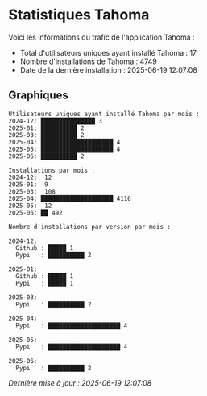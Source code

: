 # Statistiques Tahoma

Voici les informations du trafic de l'application Tahoma :
- Total d'utilisateurs uniques ayant installé Tahoma : 17
- Nombre d'installations de Tahoma : 4749
- Date de la dernière installation : 2025-06-19 12:07:08

## Graphiques
```
Utilisateurs uniques ayant installé Tahoma par mois :
2024-12: ███████████████ 3
2025-01: ██████████ 2
2025-03: ██████████ 2
2025-04: ████████████████████ 4
2025-05: ████████████████████ 4
2025-06: ██████████ 2
```

```
Installations par mois :
2024-12:  12
2025-01:  9
2025-03:  108
2025-04: ████████████████████ 4116
2025-05:  12
2025-06: ██ 492
```

```
Nombre d'installations par version par mois :

2024-12:
  Github : █████ 1
  Pypi   : ██████████ 2

2025-01:
  Github : █████ 1
  Pypi   : █████ 1

2025-03:
  Pypi   : ██████████ 2

2025-04:
  Pypi   : ████████████████████ 4

2025-05:
  Pypi   : ████████████████████ 4

2025-06:
  Pypi   : ██████████ 2
```


*Dernière mise à jour : 2025-06-19 12:07:08*
